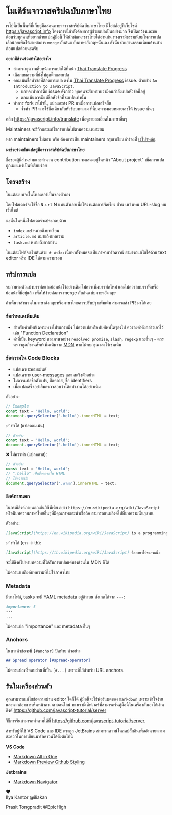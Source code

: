 # โมเดิร์นจาวาสคริปฉบับภาษาไทย

เรโปนี้เป็นพื้นที่ที่เก็บคู่มือสอนภาษาจาวาสคริปต์ฉบับภาษาไทย มีโฮสต์อยู่ที่เว็บไซต์ <https://javascript.info> โครงการนี้กำลังต้องการผู้ช่วยแปลเป็นอย่างมาก จึงเปิดกว้างและขอต้อนรับทุกคนที่อยากช่วยแปลคู่มือนี้ ให้นักพัฒนาชาวไทยได้อ่านกัน ทางเรามีธรรมเนียมในการแปลเล็กน้อยเพื่อให้ง่ายต่อการ `merge` กับต้นฉบับภาษาอังกฤษนั้นเอง ดังนั้นช่วยอ่านธรรมเนียมด้านล่างก่อนแปลด้วยนะครับ

**อยากมีส่วนร่วมทำได้อย่างไร**
- สามารถดูความคืบหน้าการแปลได้ที่หน้า [Thai Translate Progress](https://github.com/javascript-tutorial/th.javascript.info/issues/1)
- เลือกบทความที่ยังไม่ถูกติ๊กและแปล
- คอมเม้นชื่อหัวข้อที่ต้องการแปล ลงใน [Thai Translate Progress](https://github.com/javascript-tutorial/th.javascript.info/issues/1) issue. ตัวอย่าง `An Introduction to JavaScript`.
    - บอทจะทำการติ๊ก issue ดังกล่าว ทุกคนจะรับทราบว่ามีคนกำลังแปลหัวข้อนี้อยู่
    - คอมเม้นควรมีแค่ชื่อหัวข้อที่จะแปลเท่านั้น
- ทำการ fork เรโปฯนี้, แปลและส่ง PR มาเมื่อการแปลเสร็จสิ้น
    - จั่วหัว PR ควรใช้ชื่อเดียวกับหัวข้อบทความ ทีนี้บอทจะมอบหมายเลขให้ issue นั้นๆ

คลิก <https://javascript.info/translate> เพื่อดูรายละเอียดในภาษาอื่นๆ

Maintainers จะรีวิวและแก้ไขการแปลไปตามความเหมาะสม

หาก maintainers ไม่ตอบ หรือ ต้องการเป็น maintainers กรุณาเขียนคำร้องที่ [เรโปฯหลัก](https://github.com/javascript-tutorial/en.javascript.info/issues/new).

**มาช่วยร่วมกันแปลคู่มือจาวาสคริปต์ฉบับภาษาไทย**

ชื่อของผู้มีส่วนร่วมและจำนวน contribution จะแสดงอยู่ในหน้า "About project" เมื่อการแปลถูกเผยแพร่เป็นที่เรียบร้อย

## โครงสร้าง

ในแต่ละบทจะในโฟลเดอร์เป็นของตัวเอง

โดยโฟลเดอร์จะใช้ชื่อ `N-url` N แทนตัวเลขเพื่อให้ง่านต่อการจัดเรียง ส่วน url แทน URL-slug บนเว็บไซต์

ฉะนั้นในหนึ่งโฟลเดอร์จะประกอบด้วย

- `index.md` หมายถึงบทเรียน
- `article.md` หมายถึงบทความ
- `task.md` หมายถึงการบ้าน

ในแต่ละไฟล์จะเริ่มต้นด้วย `# หัวเรื่อง` เนื้อหาทั้งหมดจะเป็นภาษามาร์กดาวน์ สามารถแก้ไขได้ด้วย text editor หรือ IDE ได้ตามความชอบ


## ทริปการแปล

รบกวนคงตัวแบ่งบรรทัดและย่อหน้าไว้อย่างเดิม ไม่ควรเพิ่มบรรทัดใหม่ และไม่ควรลบบรรทัดหรือย่อหน้าที่มีอยู่แล้ว เพื่อให้ง่ายต่อการ merge กับต้นฉบับภาษาอังกฤษ

ถ้าเห็นว่าสำนวนในภาษาอังกฤษหรือภาษาไทยควรปรับปรุงเพิ่มเติม สามารถส่ง PR มาได้เลย

### ข้อกำหนดเพิ่มเติม

- สำหรับคำศัพท์เฉพาะทางโปรแกรมมิ่ง ไม่ควรแปลหรือทับศัพท์ใดๆลงไป ควรละคำดังกล่าวเอาไว้ เช่น "Function Declaration" 
- คำที่เป็น keyword ของภาษาอย่าง `resolved promise`, `slash`, `regexp` และอื่นๆ - ควรตรวจดูอภิธานศัพท์เพิ่มเติมจาก [MDN](https://developer.mozilla.org/th/) หากไม่พบกรุณาละไว้เช่นเดิม

### ข้อความใน Code Blocks

- แปลเฉพาะคอมเม้นต์
- แปลเฉพาะ user-messages และ สตริงตัวอย่าง
- ไม่ควรแปลชื่อตัวแปร, ชื่อคลาส, ชื่อ identifiers
- เมื่อแปลเสร็จอย่าลืมตรวจสอบว่าโค้ดทำงานได้อย่างเดิม

ตัวอย่าง:

```js
// Example
const text = "Hello, world";
document.querySelector('.hello').innerHTML = text;
```

✅ ทำได้ (แปลคอมเม้น)

```js
// ตัวอย่าง
const text = 'Hello, world';
document.querySelector('.hello').innerHTML = text;
```

❌ ไม่ควรทำ (แปลคลาส):

```js
// ตัวอย่าง
const text = 'Hello, world';
// ".hello" เป็นชื่อคลาสใน HTML
// ไม่ควรแปล
document.querySelector('.สวัสดี').innerHTML = text;
```

### ลิงค์ภายนอก

ในกรณีลิงค์ภายนอกเช่นวิกีพีเดีย อย่าง `https://en.wikipedia.org/wiki/JavaScript` หรือมีบทความภาษาไทยอื่นๆที่มีคุณภาพและน่าเชื่อถือ สามารถแนบลิงค์ไปที่บทความนั้นๆแทน

ตัวอย่าง:

```md
[JavaScript](https://en.wikipedia.org/wiki/JavaScript) is a programming language.
```

✅ ทำได้ (en -> th):

```md
[JavaScript](https://th.wikipedia.org/wiki/JavaScript) คือภาษาโปรแกรมมิ่ง
```

จะใช้ลิงค์ไปหาบทความที่ได้รับการแปลแค่บางส่วนใน MDN ก็ได้

ไม่ควรแนบลิงค์บทความที่ไม่ใช่ภาษาไทย

### Metadata

มีบางไฟล์, tasks จะมี YAML metadata อยู่ข้างบน สังเกตได้จาก `---`:

```md
importance: 5
---
...
```

ไม่ควรแปล "importance" และ metadata อื่นๆ

### Anchors

ในบางหัวข้อจะมี `[#anchor]` ปิดท้าย ตัวอย่าง

```md
## Spread operator [#spread-operator]
```

ไม่ควรแปลหรือลบส่วนที่เป็น `[#...]` เพราะมีไว้สำหรับ URL anchors.

## รันในเครื่องส่วนตัว

คุณสามารถแก้ไขข้อความผ่าน editor ใดก็ได้ คู่มือนี้จะใช้ฟอร์แมตของ `markdown` เพราะเข้าใจง่าย และหากต้องการเห็นหน้าตาเวลาออนไลน์ ทางเรามีเซิฟเวอร์ที่สามารถรันคู่มือนี้ในเครื่องตัวเองได้ผ่านลิงค์ <https://github.com/javascript-tutorial/server>

วิธีการรันสามารถทำตามได้ที่ <https://github.com/javascript-tutorial/server>. 

สำหรับผู้ที่ใช้ VS Code และ IDE ตระกูล JetBrains สามารถดาวน์โหลดปลั๊กอินเพื่ออำนวยความสะดวกในการเขียนมาร์กดาวน์ได้ดังต่อไปนี้

**VS Code**

- [Markdown All in One](https://marketplace.visualstudio.com/items?itemName=yzhang.markdown-all-in-one)
- [Markdown Preview Github Styling](https://marketplace.visualstudio.com/items?itemName=bierner.markdown-preview-github-styles)

**Jetbrains**

- [Markdown Navigator](https://plugins.jetbrains.com/plugin/7896-markdown-navigator/)

♥  
Ilya Kantor @iliakan

Prasit Tongpradit @EpicHigh
